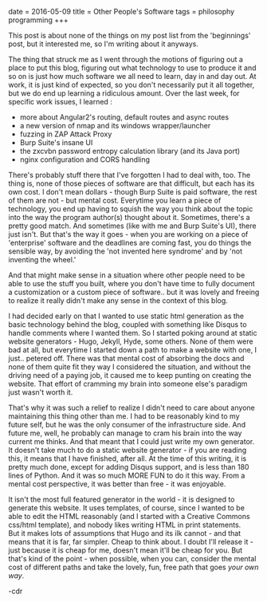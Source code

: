 date = 2016-05-09
title = Other People's Software
tags = philosophy programming
+++

This post is about none of the things on my post list from the 'beginnings' post,
but it interested me, so I'm writing about it anyways.

The thing that struck me as I went through the motions of figuring out a place to
put this blog, figuring out what technology to use to produce it and so on is just
how much software we all need to learn, day in and day out.  At work, it is just
kind of expected, so you don't necessarily put it all together, but we do end up
learning a ridiculous amount.  Over the last week, for specific work issues, I learned :

* more about Angular2's routing, default routes and async routes
* a new version of nmap and its windows wrapper/launcher
* fuzzing in ZAP Attack Proxy
* Burp Suite's insane UI
* the zxcvbn password entropy calculation library (and its Java port)
* nginx configuration and CORS handling

There's probably stuff there that I've forgotten I had to deal with, too.  The thing is, 
none of those pieces of software are that difficult, but each has its own cost. I don't
mean dollars - though Burp Suite is paid software, the rest of them are not - but mental
cost.  Everytime you learn a piece of technology, you end up having to squish the way
you think about the topic into the way the program author(s) thought about it. Sometimes, there's
a pretty good match.  And sometimes (like with me and Burp Suite's UI), there just isn't. But
that's the way it goes - when you are working on a piece of 'enterprise' software and the
deadlines are coming fast, you do things the sensible way, by avoiding the 'not invented here syndrome' and by
'not inventing the wheel.' 

And that might make sense in a situation where other people need to be able to use the stuff
you built, where you don't have time to fully document a customization or a custom piece of
software.. but it was lovely and freeing to realize it really didn't make any sense in the context 
of this blog.

I had decided early on that I wanted to use static html generation as the basic technology
behind the blog, coupled with something like Disqus to handle comments where I wanted them.  So I started
poking around at static website generators - Hugo, Jekyll, Hyde, some others.  None of them were
bad at all, but everytime I started down a path to make a website with one, I just.. petered off.  There was
that mental cost of absorbing the docs and none of them quite fit they way I considered the situation, and without
the driving need of a paying job, it caused me to keep punting on creating the website.  That effort of 
cramming my brain into someone else's paradigm just wasn't worth it. 

That's why it was such a relief to realize I didn't need to care about anyone maintaining this
thing other than me.  I had to be reasonably kind to my future self, but he was the only
consumer of the infrastructure side.  And future me, well, he probably can manage to cram
his brain into the way current me thinks.  And that meant that I could just write my
own generator.  It doesn't take much to do a static website generator - if you are reading this, 
it means that I have finished, after all.  At the time of this writing, it is pretty much done,
except for adding Disqus support, and is less than 180 lines of Python.  And it was so much
MORE FUN to do it this way.  From a mental cost perspective, it was better than free - it
was enjoyable.

It isn't the most full featured generator in the world - it is designed to generate this website.
It uses templates, of course, since I wanted to be able to edit the HTML reasonably (and I started 
with a Creative Commons css/html template), and nobody likes writing HTML in print statements.  
But it makes lots of assumptions that Hugo and its ilk cannot - and that means that it is 
far, far simpler.  Cheap to think about.  I doubt I'll release it - just because
it is cheap for me, doesn't mean it'll be cheap for you.  But that's kind of the point - when possible,
when you can, consider the mental cost of different paths and take the lovely, fun, free path that goes
*your own way*. 

-cdr